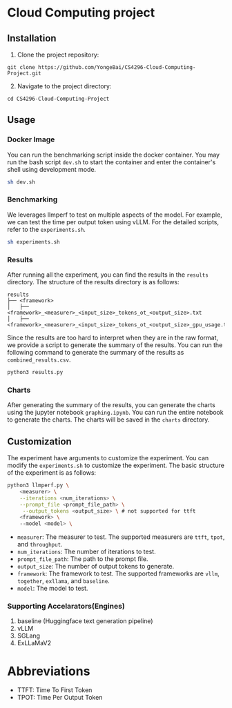 # Cloud Computing project
## Installation

1. Clone the project repository:

```git clone https://github.com/YongeBai/CS4296-Cloud-Computing-Project.git```

2. Navigate to the project directory:

```cd CS4296-Cloud-Computing-Project```

## Usage

### Docker Image

You can run the benchmarking script inside the docker container. You may run the bash script `dev.sh` to start the container and enter the container's shell using development mode.

```bash
sh dev.sh
```

### Benchmarking

We leverages llmperf to test on multiple aspects of the model. For example, we can test the time per output token using vLLM. For the detailed scripts, refer to the `experiments.sh`.

```bash
sh experiments.sh
```

### Results
After running all the experiment, you can find the results in the `results` directory. The structure of the results directory is as follows:
```
results
├── <framework>
│   ├── <framework>_<measurer>_<input_size>_tokens_ot_<output_size>.txt
│   ├── <framework>_<measurer>_<input_size>_tokens_ot_<output_size>_gpu_usage.txt
```

Since the results are too hard to interpret when they are in the raw format, we provide a script to generate the summary of the results. You can run the following command to generate the summary of the results as `combined_results.csv`.

```bash
python3 results.py
```

### Charts
After generating the summary of the results, you can generate the charts using the jupyter notebook `graphing.ipynb`. You can run the entire notebook to generate the charts. The charts will be saved in the `charts` directory.


## Customization
The experiment have arguments to customize the experiment. You can modify the `experiments.sh` to customize the experiment. The basic structure of the experiment is as follows:

```bash
python3 llmperf.py \
    <measurer> \
    --iterations <num_iterations> \
    --prompt_file <prompt_file_path> \
     --output_tokens <output_size> \ # not supported for ttft
    <framework> \
    --model <model> \

```


- `measurer`: The measurer to test. The supported measurers are `ttft`, `tpot`, and `throughput`.
- `num_iterations`: The number of iterations to test.
- `prompt_file_path`: The path to the prompt file.
- `output_size`: The number of output tokens to generate.
- `framework`: The framework to test. The supported frameworks are `vllm`, `together`, `exllama`, and `baseline`.
- `model`: The model to test.




### Supporting Accelarators(Engines)
1. baseline (Huggingface text generation pipeline)
2. vLLM
3. SGLang
4. ExLLaMaV2

# Abbreviations

- TTFT: Time To First Token
- TPOT: Time Per Output Token